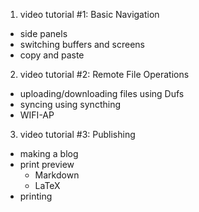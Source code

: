1. video tutorial #1: Basic Navigation

- side panels
- switching buffers and screens
- copy and paste

2. video tutorial #2: Remote File Operations

- uploading/downloading files using Dufs
- syncing using syncthing
- WIFI-AP

3. video tutorial #3: Publishing

- making a blog
- print preview
   - Markdown
   - LaTeX
- printing
